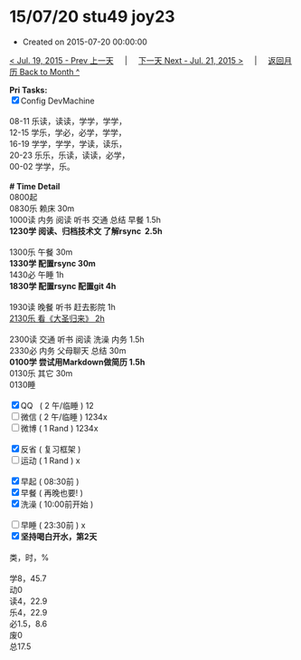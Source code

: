 # 15/07/20 stu49 joy23

- Created on 2015-07-20 00:00:00

[< Jul. 19, 2015 - Prev 上一天](_archived/lifelogs/2015/07/d19.md) &nbsp; &nbsp; | &nbsp; &nbsp; [下一天 Next - Jul. 21, 2015 >](_archived/lifelogs/2015/07/d21.md) &nbsp; &nbsp; |  &nbsp; &nbsp; [返回月历 Back to Month ^](_archived/lifelogs/2015/07/index.md)
<br/><div><b>Pri Tasks:</b></div><div><input checked="true" type="checkbox"/>Config DevMachine</div><div><br/></div><div>08-11 乐读，读读，学学，学学，</div><div>12-15 学乐，学必，必学，学学，</div><div>16-19 学学，学学，学读，读乐，</div><div>20-23 乐乐，乐读，读读，必学，</div><div>00-02 学学，乐。</div><div><br/></div><div><b># Time Detail</b></div><div>0800起</div><div>0830乐 赖床 30m</div><div>1000读 内务 阅读 听书 交通 总结 早餐 1.5h</div><div><b>1230学 阅读、归档技术文 了解rsync  2.5h</b></div><div><br/></div><div>1300乐 午餐 30m</div><div><b>1330学 配置rsync 30m</b></div><div>1430必 午睡 1h</div><div><b>1830学 配置rsync 配置git 4h</b></div><div><br/></div><div>1930读 晚餐 听书 赶去影院 1h</div><div><u>2130乐 看《大圣归来》 2h</u></div><div><br/></div><div>2300读 交通 听书 阅读 洗澡 内务 1.5h</div><div>2330必 内务 父母聊天 总结 30m</div><div><b>0100学 尝试用Markdown做简历 1.5h</b></div><div>0130乐 其它 30m</div><div>0130睡</div><div><br/></div><div><input checked="true" type="checkbox"/>QQ   ( 2 午/临睡 ) 12</div><div><input type="checkbox"/>微信 ( 2 午/临睡 ) 1234x</div><div><input type="checkbox"/>微博 ( 1 Rand ) 1234x</div><div><br/></div><div><input checked="true" type="checkbox"/>反省 ( 复习框架 )</div><div><input type="checkbox"/>运动 ( 1 Rand ) x</div><div><br/></div><div><input checked="true" type="checkbox"/>早起 ( 08:30前 )</div><div><input checked="true" type="checkbox"/>早餐 ( 再晚也要! )</div><div><input checked="true" type="checkbox"/>洗澡 ( 10:00前开始 )</div><div><br/></div><div><input type="checkbox"/>早睡 ( 23:30前 ) x</div><div><b><input checked="true" type="checkbox"/></b><b>坚持喝白开水，第2天</b></div><div><br/></div><div>类，时，%</div><div><br/></div><div>学8，45.7</div><div>动0</div><div>读4，22.9</div><div>乐4，22.9</div><div>必1.5，8.6</div><div>废0</div><div>总17.5</div>
